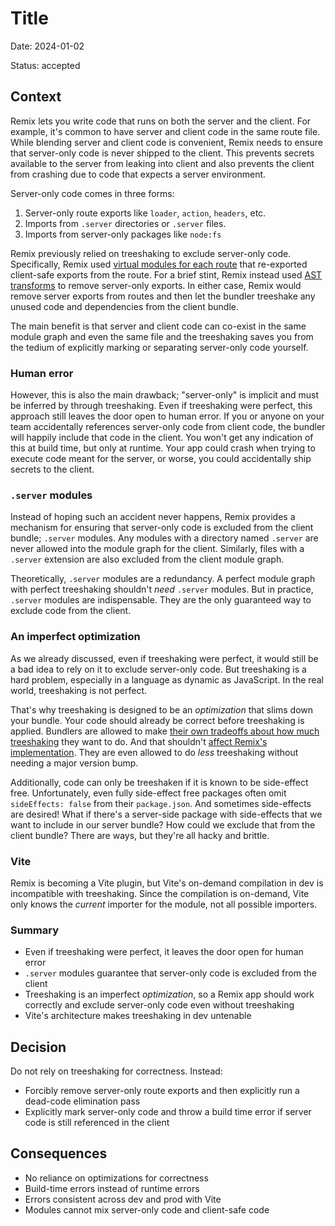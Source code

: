 # Title

Date: 2024-01-02

Status: accepted

## Context

Remix lets you write code that runs on both the server and the client.
For example, it's common to have server and client code in the same route file.
While blending server and client code is convenient, Remix needs to ensure that server-only code is never shipped to the client.
This prevents secrets available to the server from leaking into client and also prevents the client from crashing due to code that expects a server environment.

Server-only code comes in three forms:

1. Server-only route exports like `loader`, `action`, `headers`, etc.
2. Imports from `.server` directories or `.server` files.
3. Imports from server-only packages like `node:fs`

Remix previously relied on treeshaking to exclude server-only code.
Specifically, Remix used [virtual modules for each route][virtual-modules] that re-exported client-safe exports from the route.
For a brief stint, Remix instead used [AST transforms][ast-transforms] to remove server-only exports.
In either case, Remix would remove server exports from routes and then let the bundler treeshake any unused code and dependencies from the client bundle.

The main benefit is that server and client code can co-exist in the same module graph and even the same file
and the treeshaking saves you from the tedium of explicitly marking or separating server-only code yourself.

### Human error

However, this is also the main drawback; "server-only" is implicit and must be inferred by through treeshaking.
Even if treeshaking were perfect, this approach still leaves the door open to human error.
If you or anyone on your team accidentally references server-only code from client code, the bundler will happily include that code in the client.
You won't get any indication of this at build time, but only at runtime.
Your app could crash when trying to execute code meant for the server, or worse, you could accidentally ship secrets to the client.

### `.server` modules

Instead of hoping such an accident never happens, Remix provides a mechanism for ensuring that server-only code is excluded from the client bundle; `.server` modules.
Any modules with a directory named `.server` are never allowed into the module graph for the client.
Similarly, files with a `.server` extension are also excluded from the client module graph.

Theoretically, `.server` modules are a redundancy.
A perfect module graph with perfect treeshaking shouldn't _need_ `.server` modules.
But in practice, `.server` modules are indispensable.
They are the only guaranteed way to exclude code from the client.

### An imperfect optimization

As we already discussed, even if treeshaking were perfect, it would still be a bad idea to rely on it to exclude server-only code.
But treeshaking is a hard problem, especially in a language as dynamic as JavaScript.
In the real world, treeshaking is not perfect.

That's why treeshaking is designed to be an _optimization_ that slims down your bundle.
Your code should already be correct before treeshaking is applied.
Bundlers are allowed to make [their own tradeoffs about how much treeshaking][esbuild-minify-syntax] they want to do.
And that shouldn't [affect Remix's implementation][remix-minify-syntax].
They are even allowed to do _less_ treeshaking without needing a major version bump.

Additionally, code can only be treeshaken if it is known to be side-effect free.
Unfortunately, even fully side-effect free packages often omit `sideEffects: false` from their `package.json`.
And sometimes side-effects are desired!
What if there's a server-side package with side-effects that we want to include in our server bundle?
How could we exclude that from the client bundle?
There are ways, but they're all hacky and brittle.

### Vite

Remix is becoming a Vite plugin, but Vite's on-demand compilation in dev is incompatible with treeshaking.
Since the compilation is on-demand, Vite only knows the _current_ importer for the module, not all possible importers.

### Summary

- Even if treeshaking were perfect, it leaves the door open for human error
- `.server` modules guarantee that server-only code is excluded from the client
- Treeshaking is an imperfect _optimization_, so a Remix app should work correctly and exclude server-only code even without treeshaking
- Vite's architecture makes treeshaking in dev untenable

## Decision

Do not rely on treeshaking for correctness.
Instead:

- Forcibly remove server-only route exports and then explicitly run a dead-code elimination pass
- Explicitly mark server-only code and throw a build time error if server code is still referenced in the client

## Consequences

- No reliance on optimizations for correctness
- Build-time errors instead of runtime errors
- Errors consistent across dev and prod with Vite
- Modules cannot mix server-only code and client-safe code

[virtual-modules]: https://github.com/remix-run/remix/blob/71f0e051d895807c349987655325c153903abad8/packages/remix-dev/compiler/js/plugins/routes.ts
[ast-transforms]: https://github.com/remix-run/remix/pull/5259
[remix-minify-syntax]: https://github.com/remix-run/remix/blob/bf042e7d340b3cbfdaa389c201e1284fb4d03403/packages/remix-dev/compiler/server/compiler.ts#L80-L88
[esbuild-minify-syntax]: https://github.com/evanw/esbuild/issues/672#issuecomment-1029682369

